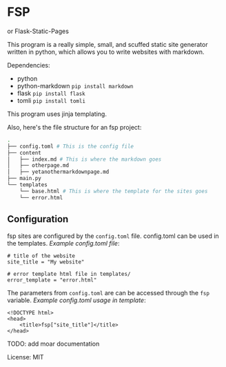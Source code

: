 # FSP
or Flask-Static-Pages


This program is a really simple, small, and scuffed static site generator written in python, which allows you to write websites with markdown.

Dependencies:
- python
- python-markdown `pip install markdown`
- flask `pip install flask`
- tomli `pip install tomli`

This program uses jinja templating.

Also, here's the file structure for an fsp project:
```bash
.
├── config.toml # This is the config file
├── content
│   ├── index.md # This is where the markdown goes
│   ├── otherpage.md 
│   ├── yetanothermarkdownpage.md
├── main.py
└── templates
    └── base.html # This is where the template for the sites goes
    └── error.html
```

## Configuration

fsp sites are configured by the `config.toml` file.
config.toml can be used in the templates.
*Example config.toml file*:
```
# title of the website
site_title = "My website"

# error template html file in templates/
error_template = "error.html"
```
The parameters from `config.toml` are can be accessed through the `fsp` variable.
*Example config.toml usage in template*:
```
<!DOCTYPE html>
<head>
    <title>fsp["site_title"]</title>
</head>
```

TODO: add moar documentation

License: MIT
